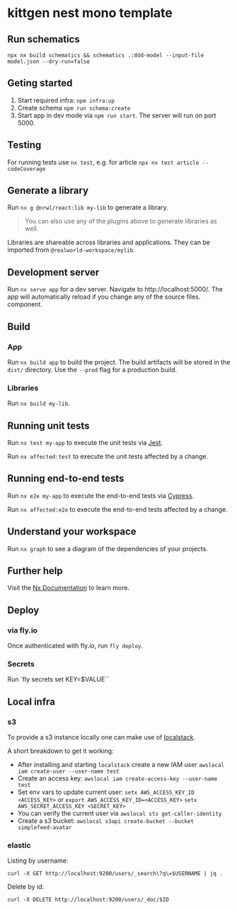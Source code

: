 

# kittgen nest mono template

## Run schematics

`npx nx build schematics && schematics .:ddd-model --input-file model.json --dry-run=false`
## Geting started

1. Start required infra: `npm infra:up`
2. Create schema `npm run schema:create`
3. Start app in dev mode via `npm run start`. The server will run on port 5000.

## Testing

For running tests use `nx test`, e.g. for article `npx nx test article --codeCoverage` 
## Generate a library

Run `nx g @nrwl/react:lib my-lib` to generate a library.

> You can also use any of the plugins above to generate libraries as well.

Libraries are shareable across libraries and applications. They can be imported from `@realworld-workspace/mylib`.

## Development server

Run `nx serve app` for a dev server. Navigate to http://localhost:5000/. The app will automatically reload if you change any of the source files.
component.

## Build

### App 
Run `nx build app` to build the project. The build artifacts will be stored in the `dist/` directory. Use the `--prod` flag for a production build.

### Libraries

Run `nx build my-lib`. 
## Running unit tests

Run `nx test my-app` to execute the unit tests via [Jest](https://jestjs.io).

Run `nx affected:test` to execute the unit tests affected by a change.

## Running end-to-end tests

Run `nx e2e my-app` to execute the end-to-end tests via [Cypress](https://www.cypress.io).

Run `nx affected:e2e` to execute the end-to-end tests affected by a change.

## Understand your workspace

Run `nx graph` to see a diagram of the dependencies of your projects.

## Further help

Visit the [Nx Documentation](https://nx.dev) to learn more.

## Deploy

### via fly.io 
Once authenticated with fly.io, run `fly deploy`.

### Secrets
Run `fly secrets set KEY=$VALUE``

 ## Local infra 

 ### s3

 To provide a s3 instance locally one can make use of [localstack](https://localstack.cloud/).

 A short breakdown to get it working:

- After installing and starting `localstack` create a new IAM user
   `awslocal iam create-user --user-name test`
- Create an access key: `awslocal iam create-access-key --user-name test`
- Set env vars to update current user:
  `setx AWS_ACCESS_KEY_ID <ACCESS_KEY>` or `export AWS_ACCESS_KEY_ID=<ACCESS_KEY>`
  `setx AWS_SECRET_ACCESS_KEY <SECRET_KEY>`
- You can verify the current user via `awslocal sts get-caller-identity`
- Create a s3 bucket:
  `awslocal s3api create-bucket --bucket simplefeed-avatar`

### elastic

Listing by username:

`curl -X GET http://localhost:9200/users/_search\?q\=$USERNAME | jq .`

Delete by id:

`curl -X DELETE http://localhost:9200/users/_doc/$ID`